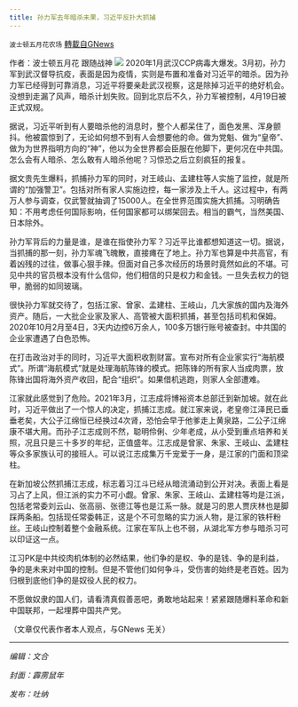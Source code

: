 ```yaml
---
title: 孙力军去年暗杀未果，习近平反扑大抓捕
---
```

`波士顿五月花农场` [轉載自GNews](https://gnews.org/zh-hans/1608717/)

作者：波士顿五月花 跟随战神
![](https://assets.gnews.org/wp-content/uploads/2021/10/20211021-3.jpg)
2020年1月武汉CCP病毒大爆发。3月初，孙力军到武汉督导抗疫，表面是因为疫情，实则是布置和准备对习近平的暗杀。因为孙力军已经得到可靠消息，习近平将要亲赴武汉视察，这是除掉习近平的绝好机会。没想到走漏了风声，暗杀计划失败。回到北京后不久，孙力军被控制，4月19日被正式双规。

据说，习近平听到有人要暗杀他的消息时，整个人都呆住了，面色发黑、浑身颤抖。他被震惊到了，无论如何想不到有人会想要他的命。做为党魁、做为“皇帝”、做为为世界指明方向的“神”，他以为全世界都会臣服在他脚下，更何况在中共国。怎么会有人暗杀、怎么敢有人暗杀他呢？习惊恐之后立刻疯狂的报复。

据文贵先生爆料，抓捕孙力军的同时，对王岐山、孟建柱等人实施了监控，就是所谓的“加强警卫”。包括对所有家人实施边控，每一家涉及上千人。这过程中，有两万人参与调查，仅武警就抽调了15000人。在全世界范围实施大抓捕。习明确告知：不用考虑任何国际影响，任何国家都可以绑架回去。相当的霸气，当然美国、日本除外。

孙力军背后的力量是谁，是谁在指使孙力军？习近平比谁都想知道这一切。据说，当抓捕的那一刻，孙力军魂飞魄散，直接瘫在了地上。孙力军也算是中共高官，有着凶残的过往，做事心狠手辣。但面对自己多次经历的场景时竟然如此的不堪。可见中共的官员根本没有什么信仰，他们相信的只是权力和金钱。一旦失去权力的铠甲，脆弱的如同玻璃。

很快孙力军就交待了，包括江家、曾家、孟建柱、王岐山，几大家族的国内及海外资产。随后，一大批企业家及家人、高管被大面积抓捕，甚至包括司机和保姆。2020年10月2月至4日，3天内边控6万余人，100多万银行账号被查封。中共国的企业家遭遇了白色恐怖。

在打击政治对手的同时，习近平大面积收割财富。宣布对所有企业家实行“海航模式”。所谓“海航模式”就是处理海航陈锋的模式。把陈锋的所有家人当成肉票，放陈锋出国将海外资产收回，配合“组织”。如果借机逃跑，则家人全部遭难。

江家就此感觉到了危险。2021年3月，江志成将博裕资本总部迁到新加坡。就在此时，习近平做出了一个惊人的决定，抓捕江志成。就江家来说，老皇帝江泽民已垂垂老矣，大公子江绵恒已经换过4次肾，恐怕会早于他爹走上黄泉路，二公子江绵康不堪大用。而孙子江志成则不然，聪明伶俐、少年老成，从小受到重点培养和关照，况且只是三十多岁的年纪，正值盛年。江志成是曾家、朱家、王岐山、孟建柱等众多家族认可的接班人。可以说江志成集万千宠爱于一身，是江家的门面和顶梁柱。

在新加坡公然抓捕江志成，标志着习江斗已经从暗流涌动到公开对决。表面上看是习占了上风，但江派的实力不可小觑。曾家、朱家、王岐山、孟建柱等均是江派，包括老常委刘云山、张高丽、张德江等也是江系一脉。就是习的恩人贾庆林也是脚踩两条船。包括现任常委韩正，这是个不可忽略的实力派人物，是江家的铁杆粉丝。王岐山控制着整个金融系统。江家在军队上也不弱，从湖北军方参与暗杀习可以印证这一点。

江习PK是中共绞肉机体制的必然结果，他们争的是权、争的是钱、争的是利益，争的是未来对中国的控制。但是不管他们如何争斗，受伤害的始终是老百姓。因为归根到底他们争的是奴役人民的权力。

不愿做奴隶的国人们，请看清真假善恶吧，勇敢地站起来！紧紧跟随爆料革命和新中国联邦，一起埋葬中国共产党。

（文章仅代表作者本人观点，与GNews 无关）

* * *

*编辑：文合*

*封面：霹雳鼠年*

*发布：吐纳*
